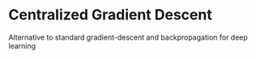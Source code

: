 # Centralized Gradient Descent

Alternative to standard gradient-descent and backpropagation for deep learning